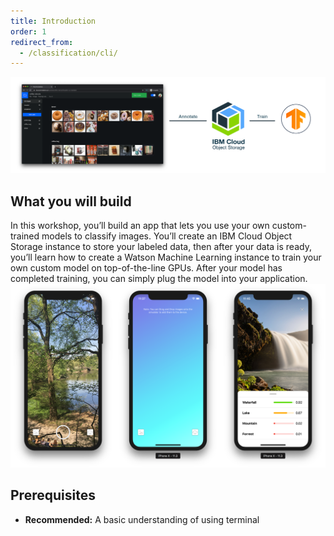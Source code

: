 ```yaml
---
title: Introduction
order: 1
redirect_from:
  - /classification/cli/
---
```


![](assets/main.png)

## What you will build
In this workshop, you’ll build an app that lets you use your own custom-trained models to classify images.
You’ll create an IBM Cloud Object Storage instance to store your labeled data, then after your data is ready, you’ll learn how to create a Watson Machine Learning instance to train your own custom model on top-of-the-line GPUs.
After your model has completed training, you can simply plug the model into your application.
![](assets/classification_example.png)

## Prerequisites
* **Recommended:** A basic understanding of using terminal
